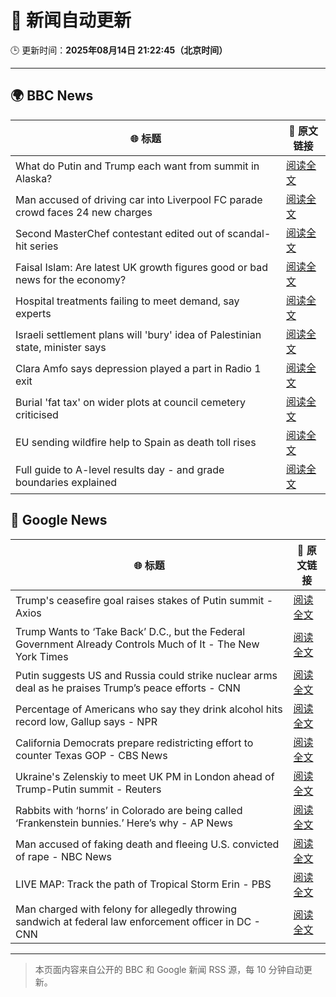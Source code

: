 # 🧠 新闻自动更新

🕒 更新时间：**2025年08月14日 21:22:45（北京时间）**

---

## 🌍 BBC News

| 🌐 标题 | 🔗 原文链接 |
|--------|-------------|
| What do Putin and Trump each want from summit in Alaska? | [阅读全文](https://www.bbc.com/news/articles/c776ddjer8no?at_medium=RSS&at_campaign=rss) |
| Man accused of driving car into Liverpool FC parade crowd faces 24 new charges | [阅读全文](https://www.bbc.com/news/articles/cn47wq93vn2o?at_medium=RSS&at_campaign=rss) |
| Second MasterChef contestant edited out of scandal-hit series | [阅读全文](https://www.bbc.com/news/articles/c62n985gp3go?at_medium=RSS&at_campaign=rss) |
| Faisal Islam: Are latest UK growth figures good or bad news for the economy? | [阅读全文](https://www.bbc.com/news/articles/c5yp48jprg8o?at_medium=RSS&at_campaign=rss) |
| Hospital treatments failing to meet demand, say experts | [阅读全文](https://www.bbc.com/news/articles/cx2x7jj865no?at_medium=RSS&at_campaign=rss) |
| Israeli settlement plans will 'bury' idea of Palestinian state, minister says | [阅读全文](https://www.bbc.com/news/articles/ckgdzxpkdd7o?at_medium=RSS&at_campaign=rss) |
| Clara Amfo says depression played a part in Radio 1 exit | [阅读全文](https://www.bbc.com/news/articles/c93dx90ldkzo?at_medium=RSS&at_campaign=rss) |
| Burial 'fat tax' on wider plots at council cemetery criticised | [阅读全文](https://www.bbc.com/news/articles/c4gzx347z4vo?at_medium=RSS&at_campaign=rss) |
| EU sending wildfire help to Spain as death toll rises | [阅读全文](https://www.bbc.com/news/articles/ckg4k7ppmnko?at_medium=RSS&at_campaign=rss) |
| Full guide to A-level results day - and grade boundaries explained | [阅读全文](https://www.bbc.com/news/articles/c07dz891gy5o?at_medium=RSS&at_campaign=rss) |

## 📰 Google News

| 🌐 标题 | 🔗 原文链接 |
|--------|-------------|
| Trump's ceasefire goal raises stakes of Putin summit - Axios | [阅读全文](https://news.google.com/rss/articles/CBMif0FVX3lxTE5IMjYxVkpXWlBtVTZnVmFaM0VENXBsbkpMcnhVZlI1MjhJZmg1LWVYWF9jNkpKRTlubDZiMFBUMDFTY0dDYndtRk1QMTBpSUpNMm1qVTVEaDBDdnZjWndaNFBDaG5Wa1hYdzJZb20yNU1XeGVjMFFMaWkwQVhuV1U?oc=5) |
| Trump Wants to ‘Take Back’ D.C., but the Federal Government Already Controls Much of It - The New York Times | [阅读全文](https://news.google.com/rss/articles/CBMiekFVX3lxTE9HRXRSZHF4T3BSRnRRcl9EZGpkaHVrbk0yVzhrVXhKUERFc2llQXpJcnhzQUpYZDdpblNtQU1yM3IwYldZVG05NGRDVXhpZ3JmeGhaQ3g2eEFJenpaelQ5a2p5Tlo3eWZySkI2Wm9SMF9CV3hrN3JYc1dR?oc=5) |
| Putin suggests US and Russia could strike nuclear arms deal as he praises Trump’s peace efforts - CNN | [阅读全文](https://news.google.com/rss/articles/CBMigwFBVV95cUxNb0pPNmNPSkRsTVZQeXFESFEwRDZOQk9EanM3d0ZQNmpWbzZiQ1o1LWcwR1BhWTRRaFNSRy1ndm5BYWVBVUpHWFhRdUpRU0JJTkNsaDlXYllfQ0xCODJpaGVja2xwNXVtZ25UeGV3X0VHSF9NTktIMnNuLUQxa21DZjAzY9IBiAFBVV95cUxNUllJblV6NnFPb1NXYTY5cGUwUWx0Z0RfV2M1ekc3U3BfanNBREtRYVhBNmJJYjd6Y010YjVQRWhoVDJVVEwxZW9zcWxpdm85QWtLblp6NHFmZXhsUkpKZklIeGpPbi1udUkxaUp5b1hfS2tGTFI5Zk5aby1MdzNjb1NNcHNGVTJH?oc=5) |
| Percentage of Americans who say they drink alcohol hits record low, Gallup says - NPR | [阅读全文](https://news.google.com/rss/articles/CBMijAFBVV95cUxOZTF6b3NqVmxXME1JOHR3amYxRGo4bDdUbXFlaG5RTlhxNFU1NlVrdW50eUNuTHhIY2R6bWlGa1JLeUludjRlODN1RzFBV2ZmOG9QUmVZTDdxLUVGUXRsSERqTGRYTDk3dV9yOG1VOVhRNDVROUpGLTAwOHFlZnFjUmE2LUszY2swYXZaXw?oc=5) |
| California Democrats prepare redistricting effort to counter Texas GOP - CBS News | [阅读全文](https://news.google.com/rss/articles/CBMikAFBVV95cUxPZG9RNWZjdDA1VXc0ZUluZTI2R2o5SGNNdk96enlQeGg2X3h4SDh1a1FDNERGZjJnZnZ6d05BUlU1VXE0dTJRYURMc0ttZWdoTWZ5NWVneGxxMWtlU2RtT0FhelZWUl9TVU16VXV1RHFmODJYdFBLa01IbU5yajgwWTlaVkxqWXJhQndzZ1k5aTjSAZYBQVVfeXFMT0tONUpJUTJtaDFkcnczNzlVc1BRU2xHWUkzNTNOSEo5YTVWbEMzaXlWTDNkUDM2QkpMRDhrdXlOcU1HYTc0WXJIM1FMRjVqRzFiN3R4QkJfNmltaGN5ZVVUZm5XWUZya3JjUXlxeEpUT3YtOFQ2czVYNm1ScGRRdkhlS0M3NlY0MDBZS2w3M0RJTHY4c013?oc=5) |
| Ukraine's Zelenskiy to meet UK PM in London ahead of Trump-Putin summit - Reuters | [阅读全文](https://news.google.com/rss/articles/CBMiqgFBVV95cUxOakZVNE9GNExQREwxb3p6LTB3Z0FFWG96OVktbXVDVXZVQlczM1VvRjNfRFdKQ3p0S3VoVzJFMy1Nd3NpeUhTaWhRZ2UwUFp5RHo4bGc0TEFZblpSREVHVGF5NDI0a0NyQmhtZ1NtTUVFUGZubXRENTh3YmpxbGdLZTVQRmlqc1JDYzROMWY5N29VcGNhX2pCQm1JTXdwbmpWdUkyeFdrUEFNZw?oc=5) |
| Rabbits with ‘horns’ in Colorado are being called ‘Frankenstein bunnies.’ Here’s why - AP News | [阅读全文](https://news.google.com/rss/articles/CBMiugFBVV95cUxPZzRWcjctUkJSMnFzalZUOGN2ZHI3LTVjYmtyVWg3WDZCd1ZlcDEzOXZjRkROdWMtcktaSl9NN21OYjhOeDNneEN4UlU2UmROaG9lWVYwZnZjWG4zLWJzTlloSnI4Q0VERXFaYy0tQVZVSGxNUlNCUUZtTF9IYXVUeUxod3pPOHg4TG9FblVfczljM3J1MHFLQmVwaGNDSmlZUS1KWlpZcmRzdGJMU2lBbkpFazN3Snhid3c?oc=5) |
| Man accused of faking death and fleeing U.S. convicted of rape - NBC News | [阅读全文](https://news.google.com/rss/articles/CBMinwFBVV95cUxNMGVabDZsSEhobG1HdWVWSm5teXNkbHdPcXU0UHRVNDRONkE5S3pxSG9BVkFRUFdseHV0RERnSVVnME56ZC1iNGlidTUzbWl0b3FPeHhRS1JKU0FSWW5hdE51a2F3bWNqY2lXZnk1UlZRZXdIdjBtcks1R2NWNVoxZ2VJRUhIZUpUMHI4eU13TER1M0d2eW1XQ2dTNTdxdDjSAVZBVV95cUxNZFhfRHNLRTNYWXZudG5FbEZUbGd5ZENEVmFtdTUyVGVrSHFzMWt3MnBZakZ4bnNvVF9fUm5OQXBUMzM2MW5EQTFRbnVoSXR1Ukpiekw4UQ?oc=5) |
| LIVE MAP: Track the path of Tropical Storm Erin - PBS | [阅读全文](https://news.google.com/rss/articles/CBMiigFBVV95cUxPMm5xUWo4RmVEUnpkVXpBNzJoYkJWZFVPV3gwVV9NLVhwU3BzenE1RGs3T0NNOFF0THZUWDE4Y09ubzhMNFBndEVmdGlNbTM5ZUFJWWJnOXFYNkpTLUJQTW9iUlBESnVNZ3lHUjRVazJvdVRucnJJLWhYYkhhSngtM3ltWEdZV3I2MXfSAY8BQVVfeXFMUGR4NFBWeEJJRm5tU2VBeE83ZDZSZWxwbk8zYUFZQU1lNklvN2VyVHZuZERFV1B2UGVnUVBuQXY4MV9mQTcwVU1CS1VFci1MUXpvZXVBUVpwM2UzU0R6WXVCbWdTWUJYR2hqLTlYMlVhcmVVbDBlWVFHdlllUTV6enB3SmZIZzk1ZlBtV1A4UFE?oc=5) |
| Man charged with felony for allegedly throwing sandwich at federal law enforcement officer in DC - CNN | [阅读全文](https://news.google.com/rss/articles/CBMiekFVX3lxTE02LW1lN1BoUVVJN0EyS2hqWnMwSmhIVklJWC0wRFM1TEFIUk5PSkh3eW1ldGJrLWF1czZNVGpPVGhqUEJobU0tdUxER3JKTEpRbEl2Q2pXaGRsT2c3clBUaURnX1JSZ1NMcmw3WEZuUG1PUkFZQTdkbDdn0gF_QVVfeXFMT3U0bDdqWHIwM0lVVmZ0TnM5bk9QRGJMaVNOSWdLY3BzaWYyS0QxMnF6Y3l2a2xRTjk4T3ItdE52b1pFVS1pRWt0VExzdmZQZ2RyUHJDc3p2TUVqVnNubjVPY25yeGh5ekFtZENkOXNlVzVuQ3BYbnFDNDBkbHpaWQ?oc=5) |

---
> 本页面内容来自公开的 BBC 和 Google 新闻 RSS 源，每 10 分钟自动更新。